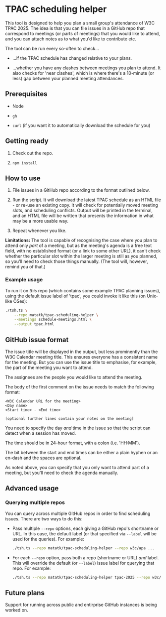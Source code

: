 # TPAC scheduling helper

This tool is designed to help you plan a small group's attendance of W3C TPAC 2025. The idea is that you can file issues in a GitHub repo that correspond to meetings (or parts of meetings) that you would like to attend, and you can attach notes as to what you'd like to contribute etc.

The tool can be run every so-often to check...

* ...if the TPAC schedule has changed relative to your plans.

* ...whether you have any clashes between meetings you plan to attend. It also checks for 'near clashes', which is where there's a 10-minute (or less) gap between your planned meeting attendances.

## Prerequisites

* Node

* `gh`

* `curl` (if you want it to automatically download the schedule for you)

## Getting ready

1. Check out the repo.

2. `npm install`

## How to use

1. File issues in a GitHub repo according to the format outlined below.

2. Run the script. It will download the latest TPAC schedule as an HTML file - or re-use an existing copy. It will check for potentially moved meeting slots, and scheduling conflicts. Output will be printed in the terminal, and an HTML file will be written that presents the information in what may be a more usable way.

3. Repeat whenever you like.

**Limitations:** The tool is capable of recognising the case where you plan to attend only _part_ of a meeting, but as the meeting's agenda is a free text field, with no established format (or a link to some other URL), it can't check whether the particular slot within the larger meeting is still as you planned, so you'll need to check those things manually. (The tool will, however, remind you of that.)

### Example usage

To run it on _this_ repo (which contains some example TPAC planning issues), using the default issue label of 'tpac', you could invoke it like this (on Unix-like OSes):

```sh
./tsh.ts \
	--repo matatk/tpac-scheduling-helper \
	--meetings schedule-meetings.html \
	--output tpac.html
```

## GitHub issue format

The issue title will be displayed in the output, but less prominently than the W3C Calendar meeting title. This ensures everyone has a consistent name for the meeting. But you can use the issue title to emphasise, for example, the part of the meeting you want to attend.

The assignees are the people you would like to attend the meeting.

The body of the first comment on the issue needs to match the following format:

```
<W3C Calendar URL for the meeting>
<Day name>
<Start time> - <End time>

[optional further lines contain your notes on the meeting]
```

You need to specify the day _and_ time in the issue so that the script can detect when a session has moved.

The time should be in 24-hour format, with a colon (i.e. 'HH:MM').

The bit between the start and end times can be either a plain hyphen or an en-dash and the spaces are optional.

As noted above, you can specify that you only want to attend part of a meeting, but you'll need to check the agenda manually.

## Advanced usage

### Querying multiple repos

You can query across multiple GitHub repos in order to find scheduling issues. There are two ways to do this:

* Pass multiple `--repo` options, each giving a GitHub repo's shortname or URL. In this case, the default label (or that specified via `--label` will be used for the queries). For example:

	```sh
	./tsh.ts --repo matatk/tpac-scheduling-helper --repo w3c/apa ...
	```

* For each `--repo` option, pass both a repo (shortname or URL) _and_ label. This will override the default (or `--label`) issue label for querying that repo. For example:

	```sh
	./tsh.ts --repo matatk/tpac-scheduling-helper tpac-2025 --repo w3c/apa ...
	```

## Future plans

Support for running across public and entirprise GitHub instances is being worked on.
